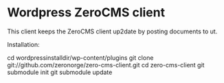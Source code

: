 # Wordpress ZeroCMS client

This client keeps the ZeroCMS client up2date by posting documents to ut.

Installation:

cd wordpressinstalldir/wp-content/plugins
git clone git://github.com/zeronorge/zero-cms-client.git
cd zero-cms-client
git submodule init
git submodule update
